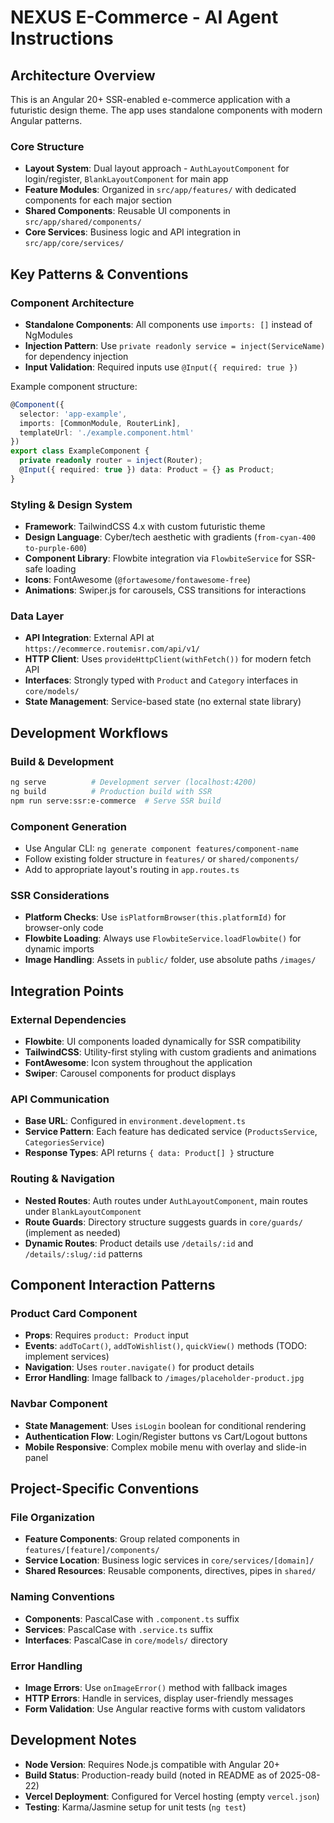 # NEXUS E-Commerce - AI Agent Instructions

## Architecture Overview

This is an Angular 20+ SSR-enabled e-commerce application with a futuristic design theme. The app uses standalone components with modern Angular patterns.

### Core Structure
- **Layout System**: Dual layout approach - `AuthLayoutComponent` for login/register, `BlankLayoutComponent` for main app
- **Feature Modules**: Organized in `src/app/features/` with dedicated components for each major section
- **Shared Components**: Reusable UI components in `src/app/shared/components/`
- **Core Services**: Business logic and API integration in `src/app/core/services/`

## Key Patterns & Conventions

### Component Architecture
- **Standalone Components**: All components use `imports: []` instead of NgModules
- **Injection Pattern**: Use `private readonly service = inject(ServiceName)` for dependency injection
- **Input Validation**: Required inputs use `@Input({ required: true })`

Example component structure:
```typescript
@Component({
  selector: 'app-example',
  imports: [CommonModule, RouterLink],
  templateUrl: './example.component.html'
})
export class ExampleComponent {
  private readonly router = inject(Router);
  @Input({ required: true }) data: Product = {} as Product;
}
```

### Styling & Design System
- **Framework**: TailwindCSS 4.x with custom futuristic theme
- **Design Language**: Cyber/tech aesthetic with gradients (`from-cyan-400 to-purple-600`)
- **Component Library**: Flowbite integration via `FlowbiteService` for SSR-safe loading
- **Icons**: FontAwesome (`@fortawesome/fontawesome-free`)
- **Animations**: Swiper.js for carousels, CSS transitions for interactions

### Data Layer
- **API Integration**: External API at `https://ecommerce.routemisr.com/api/v1/`
- **HTTP Client**: Uses `provideHttpClient(withFetch())` for modern fetch API
- **Interfaces**: Strongly typed with `Product` and `Category` interfaces in `core/models/`
- **State Management**: Service-based state (no external state library)

## Development Workflows

### Build & Development
```bash
ng serve          # Development server (localhost:4200)
ng build          # Production build with SSR
npm run serve:ssr:e-commerce  # Serve SSR build
```

### Component Generation
- Use Angular CLI: `ng generate component features/component-name`
- Follow existing folder structure in `features/` or `shared/components/`
- Add to appropriate layout's routing in `app.routes.ts`

### SSR Considerations
- **Platform Checks**: Use `isPlatformBrowser(this.platformId)` for browser-only code
- **Flowbite Loading**: Always use `FlowbiteService.loadFlowbite()` for dynamic imports
- **Image Handling**: Assets in `public/` folder, use absolute paths `/images/`

## Integration Points

### External Dependencies
- **Flowbite**: UI components loaded dynamically for SSR compatibility
- **TailwindCSS**: Utility-first styling with custom gradients and animations
- **FontAwesome**: Icon system throughout the application
- **Swiper**: Carousel components for product displays

### API Communication
- **Base URL**: Configured in `environment.development.ts`
- **Service Pattern**: Each feature has dedicated service (`ProductsService`, `CategoriesService`)
- **Response Types**: API returns `{ data: Product[] }` structure

### Routing & Navigation
- **Nested Routes**: Auth routes under `AuthLayoutComponent`, main routes under `BlankLayoutComponent`
- **Route Guards**: Directory structure suggests guards in `core/guards/` (implement as needed)
- **Dynamic Routes**: Product details use `/details/:id` and `/details/:slug/:id` patterns

## Component Interaction Patterns

### Product Card Component
- **Props**: Requires `product: Product` input
- **Events**: `addToCart()`, `addToWishlist()`, `quickView()` methods (TODO: implement services)
- **Navigation**: Uses `router.navigate()` for product details
- **Error Handling**: Image fallback to `/images/placeholder-product.jpg`

### Navbar Component
- **State Management**: Uses `isLogin` boolean for conditional rendering
- **Authentication Flow**: Login/Register buttons vs Cart/Logout buttons
- **Mobile Responsive**: Complex mobile menu with overlay and slide-in panel

## Project-Specific Conventions

### File Organization
- **Feature Components**: Group related components in `features/[feature]/components/`
- **Service Location**: Business logic services in `core/services/[domain]/`
- **Shared Resources**: Reusable components, directives, pipes in `shared/`

### Naming Conventions
- **Components**: PascalCase with `.component.ts` suffix
- **Services**: PascalCase with `.service.ts` suffix
- **Interfaces**: PascalCase in `core/models/` directory

### Error Handling
- **Image Errors**: Use `onImageError()` method with fallback images
- **HTTP Errors**: Handle in services, display user-friendly messages
- **Form Validation**: Use Angular reactive forms with custom validators

## Development Notes

- **Node Version**: Requires Node.js compatible with Angular 20+
- **Build Status**: Production-ready build (noted in README as of 2025-08-22)
- **Vercel Deployment**: Configured for Vercel hosting (empty `vercel.json`)
- **Testing**: Karma/Jasmine setup for unit tests (`ng test`)
